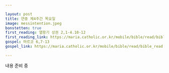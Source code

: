 ```yaml
---

layout: post
title: 연중 제4주간 목요일
image: messintention.jpeg
bonstetten: true
first_reading: 열왕기 상권 2,1-4.10-12
first_reading_link: https://maria.catholic.or.kr/mobile/bible/read/bible_read.asp?m=1&n=111&p=2
gospel: 마르코 6,7-13
gospel_link: https://maria.catholic.or.kr/mobile/bible/read/bible_read.asp?m=2&n=148&p=6

---
```

 
내용 준비 중